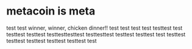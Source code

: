 # metacoin is meta

test
test
winner, winner, chicken dinner!!
test
test
test
test
testtest
test
testtest
testtest
testtesttesttest
testtesttest
testtest
testtest
test
testtest
testtest
testtest
testtest
testtest
test
